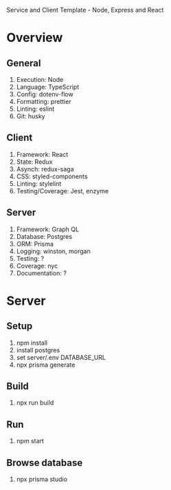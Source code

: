 Service and Client Template - Node, Express and React

# Overview
## General
1. Execution: Node
1. Language: TypeScript
1. Config: dotenv-flow
1. Formatting: prettier
1. Linting: eslint
1. Git: husky

## Client
1. Framework: React
1. State: Redux
1. Asynch: redux-saga
1. CSS: styled-components
1. Linting: stylelint
1. Testing/Coverage: Jest, enzyme

## Server
1. Framework: Graph QL
1. Database: Postgres
1. ORM: Prisma
1. Logging: winston, morgan
1. Testing: ?
1. Coverage: nyc
1. Documentation: ? 


# Server 

## Setup
1. npm install
1. install postgres
1. set server/.env DATABASE_URL
1. npx prisma generate

## Build
1. npx run build

## Run
1. npm start

## Browse database
1. npx prisma studio

